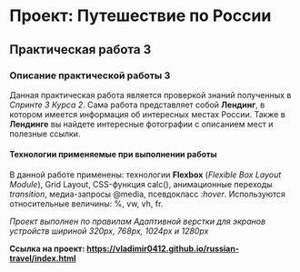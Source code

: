 # Проект: Путешествие по России

## Практическая работа 3

### Описание практической работы 3

Данная практическая работа является проверкой знаний полученных в *Спринте 3* *Курса 2*.
Сама работа представляет собой **Лендинг**, в котором имеется информация об интересных местах России. Также в **Лендинге** вы найдете интересные фотографии с описанием мест и полезные ссылки.  

#### Технологии применяемые при выполнении работы

В данной работе применены: технологии **Flexbox** (*Flexible Box Layout Module*), Grid Layout, CSS-функция calc(), анимационные переходы *transition*, медиа-запросы @media, псевдокласс *:hover*. Используются относительные величины: %, vw, vh, fr.  

*Проект выполнен по правилам Адаптивной верстки для экранов устройств шириной 320px, 768px, 1024px и 1280px*

**Ссылка на проект: https://vladimir0412.github.io/russian-travel/index.html**